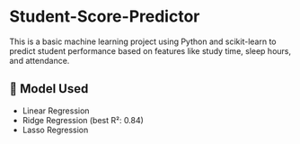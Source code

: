 # Student-Score-Predictor

This is a basic machine learning project using Python and scikit-learn to predict student performance based on features like study time, sleep hours, and attendance.

## 🧠 Model Used

- Linear Regression
- Ridge Regression (best R²: 0.84)
- Lasso Regression
